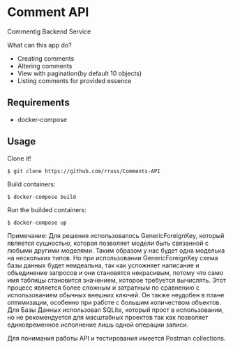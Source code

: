 # Comment API
Commentig Backend Service

What can this app do?
- Creating comments
- Altering comments
- View with pagination(by default 10 objects)
- Listing comments for provided essence


## Requirements

- docker-compose



## Usage

Clone it!

```
$ git clone https://github.com/rruss/Comments-API
```


Build containers:



```
$ docker-compose build
```


Run the builded containers:

```
$ docker-compose up
```

Примечание: Для решения использовалось GenericForeignKey, который является сущностью, которая позволяет модели быть связанной с любыми другими моделями. Таким образом у нас будет одна моделька на нескольких типов. Но при использовании GenericForeignKey схема базы данных будет неидеальна, так как усложняет написание и объединение запросов и они становятся некрасивым, потому что само имя таблицы становится значением, которое требуется вычислять. Этот процесс является более сложным и затратным по сравнению с использованием обычных внешних ключей. Он также неудобен в плане оптимизации, особенно при работе с большим количеством объектов. Для Базы Данных использовал SQLite, который прост в использовании, но не рекомендуется для масштабных проектов так как позволяет единовременное исполнение лишь одной операции записи.



Для понимания работы API и тестирования имеется Postman collections.

